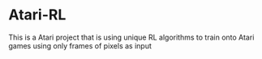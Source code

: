 # Atari-RL
This is a Atari project that is using unique RL algorithms to train onto Atari games using only frames of pixels as input
